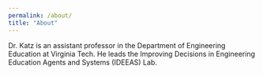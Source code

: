 ```yaml
---
permalink: /about/
title: "About"
---
```


Dr. Katz is an assistant professor in the Department of Engineering Education at Virginia Tech. He leads the Improving Decisions in Engineering Education Agents and Systems (IDEEAS) Lab. 
